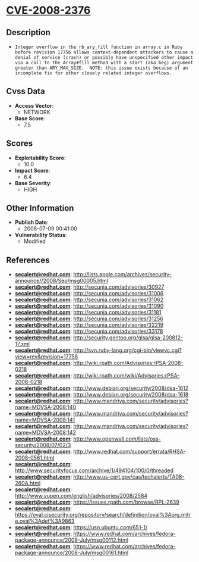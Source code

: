 
# [CVE-2008-2376](https://cve.mitre.org/cgi-bin/cvename.cgi?name=CVE-2008-2376)

## Description

- `Integer overflow in the rb_ary_fill function in array.c in Ruby before revision 17756 allows context-dependent attackers to cause a denial of service (crash) or possibly have unspecified other impact via a call to the Array#fill method with a start (aka beg) argument greater than ARY_MAX_SIZE.  NOTE: this issue exists because of an incomplete fix for other closely related integer overflows.`

## Cvss Data

- **Access Vector**:
  - NETWORK
- **Base Score**:
  - 7.5

## Scores

- **Exploitability Score**:
  - 10.0
- **Impact Score**:
  - 6.4
- **Base Severity**:
  - HIGH

## Other Information

- **Publish Date**:
  - 2008-07-09 00:41:00
- **Vulnerability Status**:
  - Modified

## References

- **secalert@redhat.com**: http://lists.apple.com/archives/security-announce//2008/Sep/msg00005.html
- **secalert@redhat.com**: http://secunia.com/advisories/30927
- **secalert@redhat.com**: http://secunia.com/advisories/31006
- **secalert@redhat.com**: http://secunia.com/advisories/31062
- **secalert@redhat.com**: http://secunia.com/advisories/31090
- **secalert@redhat.com**: http://secunia.com/advisories/31181
- **secalert@redhat.com**: http://secunia.com/advisories/31256
- **secalert@redhat.com**: http://secunia.com/advisories/32219
- **secalert@redhat.com**: http://secunia.com/advisories/33178
- **secalert@redhat.com**: http://security.gentoo.org/glsa/glsa-200812-17.xml
- **secalert@redhat.com**: http://svn.ruby-lang.org/cgi-bin/viewvc.cgi?view=rev&revision=17756
- **secalert@redhat.com**: http://wiki.rpath.com/Advisories:rPSA-2008-0218
- **secalert@redhat.com**: http://wiki.rpath.com/wiki/Advisories:rPSA-2008-0218
- **secalert@redhat.com**: http://www.debian.org/security/2008/dsa-1612
- **secalert@redhat.com**: http://www.debian.org/security/2008/dsa-1618
- **secalert@redhat.com**: http://www.mandriva.com/security/advisories?name=MDVSA-2008:140
- **secalert@redhat.com**: http://www.mandriva.com/security/advisories?name=MDVSA-2008:141
- **secalert@redhat.com**: http://www.mandriva.com/security/advisories?name=MDVSA-2008:142
- **secalert@redhat.com**: http://www.openwall.com/lists/oss-security/2008/07/02/3
- **secalert@redhat.com**: http://www.redhat.com/support/errata/RHSA-2008-0561.html
- **secalert@redhat.com**: http://www.securityfocus.com/archive/1/494104/100/0/threaded
- **secalert@redhat.com**: http://www.us-cert.gov/cas/techalerts/TA08-260A.html
- **secalert@redhat.com**: http://www.vupen.com/english/advisories/2008/2584
- **secalert@redhat.com**: https://issues.rpath.com/browse/RPL-2639
- **secalert@redhat.com**: https://oval.cisecurity.org/repository/search/definition/oval%3Aorg.mitre.oval%3Adef%3A9863
- **secalert@redhat.com**: https://usn.ubuntu.com/651-1/
- **secalert@redhat.com**: https://www.redhat.com/archives/fedora-package-announce/2008-July/msg00112.html
- **secalert@redhat.com**: https://www.redhat.com/archives/fedora-package-announce/2008-July/msg00161.html
